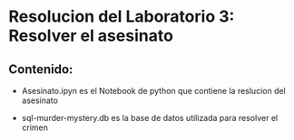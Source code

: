 # Resolucion del Laboratorio 3: Resolver el asesinato

## Contenido:

- Asesinato.ipyn es el Notebook de python que contiene la reslucion del asesinato

- sql-murder-mystery.db es la base de datos utilizada para resolver el crimen
